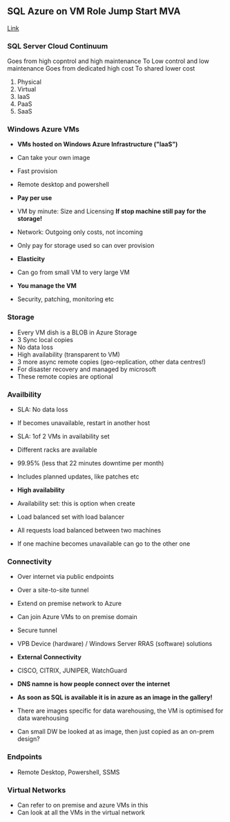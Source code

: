 ## SQL Azure on VM Role Jump Start MVA

[Link](https://mva.microsoft.com/en-US/training-courses/sql-azure-on-vm-role-jump-start-8293?l=2OlYzCYy_1004984382)

### SQL Server Cloud Continuum

Goes from high copntrol and high maintenance
To Low control and low maintenance
Goes from dedicated high cost 
To shared lower cost

1. Physical
1. Virtual
1. IaaS
1. PaaS
1. SaaS 

### Windows Azure VMs

* **VMs hosted on Windows Azure Infrastructure ("IaaS")**
* Can take your own image
* Fast provision
* Remote desktop and powershell

* **Pay per use**
* VM by minute: Size and Licensing
**If stop machine still pay for the storage!**
* Network: Outgoing only costs, not incoming
* Only pay for storage used so can over provision

* **Elasticity**
* Can go from small VM to very large VM 

* **You manage the VM**
* Security, patching, monitoring etc 

### Storage 

* Every VM dish is a BLOB in Azure Storage
* 3 Sync local copies
* No data loss
* High availability (transparent to VM)
* 3 more async remote copies (geo-replication, other data centres!)
* For disaster recovery and managed by microsoft
* These remote copies are optional

### Availbility

* SLA: No data loss
* If becomes unavailable, restart in another host
* SLA: 1of 2 VMs in availability set
* Different racks are available 
* 99.95% (less that 22 minutes downtime per month)
* Includes planned updates, like patches etc 

* **High availability**
* Availability set: this is option when create 
* Load balanced set with load balancer
* All requests load balanced between two machines
* If one machine becomes unavailable can go to the other one

### Connectivity

* Over internet via public endpoints
* Over a site-to-site tunnel
* Extend on premise network to Azure
* Can join Azure VMs to on premise domain
* Secure tunnel 
* VPB Device (hardware) / Windows Server RRAS (software) solutions

* **External Connectivity**
* CISCO, CITRIX, JUNIPER, WatchGuard

* **DNS namne is how people connect over the internet**

* **As soon as SQL is available it is in azure as an image in the gallery!**
* There are images specific for data warehousing, the VM is optimised for data warehousing
* Can small DW be looked at as image, then just copied as an on-prem design?

### Endpoints

* Remote Desktop, Powershell, SSMS

### Virtual Networks

* Can refer to on premise and azure VMs in this 
* Can look at all the VMs in the virtual network 



















